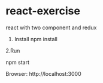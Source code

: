 # react-exercise
react with two component and redux

1. Install
npm install

2.Run

npm start

Browser: http://localhost:3000
